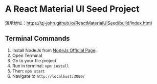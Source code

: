 # A React Material UI Seed Project

演示地址：https://zj-john.github.io/ReactMaterialUISeed/build/index.html

## Terminal Commands
1. Install NodeJs from [NodeJs Official Page](https://nodejs.org/en).
2. Open Terminal
3. Go to your file project
4. Run in terminal: ```npm install```
5. Then: ```npm start```
6. Navigate to `http://localhost:3000/`
